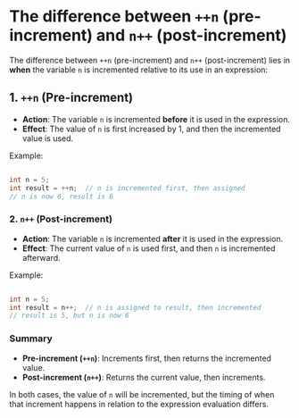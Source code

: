 # The difference between `++n` (pre-increment) and `n++` (post-increment)

The difference between `++n` (pre-increment) and `n++` (post-increment) lies in **when** the variable `n` is incremented relative to its use in an expression:

## 1\. `++n` (Pre-increment)

- **Action**: The variable `n` is incremented **before** it is used in the expression.
- **Effect**: The value of `n` is first increased by 1, and then the incremented value is used.

Example:

```c

int n = 5;
int result = ++n;  // n is incremented first, then assigned
// n is now 6, result is 6
```

### 2\. `n++` (Post-increment)

- **Action**: The variable `n` is incremented **after** it is used in the expression.
- **Effect**: The current value of `n` is used first, and then `n` is incremented afterward.

Example:

```c

int n = 5;
int result = n++;  // n is assigned to result, then incremented
// result is 5, but n is now 6
```

### Summary

- **Pre-increment (`++n`)**: Increments first, then returns the incremented value.
- **Post-increment (`n++`)**: Returns the current value, then increments.

In both cases, the value of `n` will be incremented, but the timing of when that increment happens in relation to the expression evaluation differs.